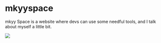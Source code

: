 # mkyyspace
mkyy Space is a website where devs can use some needful tools, and I talk about myself a little bit.

<img src="https://i.ibb.co/yd5Gzhf/mkyyspace.png" />
